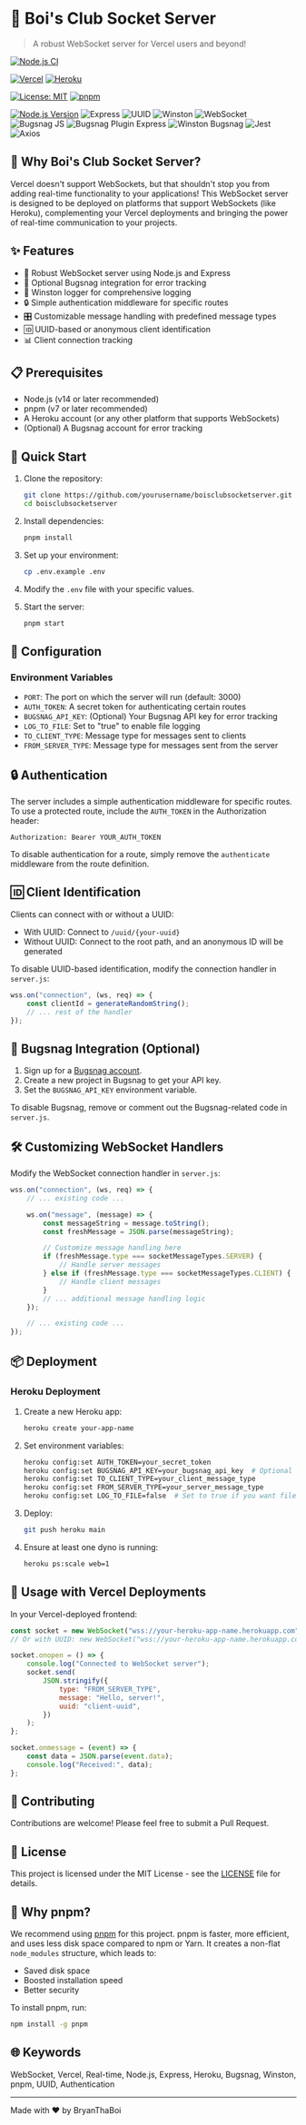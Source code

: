 # 🚀 Boi's Club Socket Server

> A robust WebSocket server for Vercel users and beyond!

[![Node.js CI](https://github.com/bryanthaboi/boisclubsocketserver/actions/workflows/node.js.yml/badge.svg)](https://github.com/bryanthaboi/boisclubsocketserver/actions/workflows/node.js.yml)

[![Vercel](https://img.shields.io/badge/vercel-%23000000.svg?style=flat&logo=vercel&logoColor=white)](https://vercel.com/)
[![Heroku](https://img.shields.io/badge/heroku-%23430098.svg?style=flat&logo=heroku&logoColor=white)](https://www.heroku.com/)

[![License: MIT](https://img.shields.io/badge/License-MIT-yellow.svg)](https://opensource.org/licenses/MIT)
[![pnpm](https://img.shields.io/badge/pnpm-%3E%3D7.0.0-orange.svg)](https://pnpm.io/)

[![Node.js Version](https://img.shields.io/badge/node-%3E%3D14.0.0-brightgreen.svg)](https://nodejs.org/)
![Express](https://img.shields.io/badge/express-%5E4.19.2-brightgreen)
![UUID](https://img.shields.io/badge/uuid-%5E10.0.0-brightgreen)
![Winston](https://img.shields.io/badge/winston-%5E3.13.1-brightgreen)
![WebSocket](https://img.shields.io/badge/ws-%5E8.18.0-brightgreen)
![Bugsnag JS](https://img.shields.io/badge/@bugsnag/js-%5E7.25.0-brightgreen)
![Bugsnag Plugin Express](https://img.shields.io/badge/@bugsnag/plugin--express-%5E7.25.0-brightgreen)
![Winston Bugsnag](https://img.shields.io/badge/winston--bugsnag-%5E3.0.2-brightgreen)
![Jest](https://img.shields.io/badge/jest-%5E29.7.0-brightgreen)
![Axios](https://img.shields.io/badge/axios-%5E1.7.2-brightgreen)

## 🌟 Why Boi's Club Socket Server?

Vercel doesn't support WebSockets, but that shouldn't stop you from adding real-time functionality to your applications! This WebSocket server is designed to be deployed on platforms that support WebSockets (like Heroku), complementing your Vercel deployments and bringing the power of real-time communication to your projects.

## ✨ Features

- 🔌 Robust WebSocket server using Node.js and Express
- 🐞 Optional Bugsnag integration for error tracking
- 📝 Winston logger for comprehensive logging
- 🔒 Simple authentication middleware for specific routes
- 🎛 Customizable message handling with predefined message types
- 🆔 UUID-based or anonymous client identification
- 📊 Client connection tracking

## 📋 Prerequisites

- Node.js (v14 or later recommended)
- pnpm (v7 or later recommended)
- A Heroku account (or any other platform that supports WebSockets)
- (Optional) A Bugsnag account for error tracking

## 🚀 Quick Start

1. Clone the repository:

   ```bash
   git clone https://github.com/yourusername/boisclubsocketserver.git
   cd boisclubsocketserver
   ```

2. Install dependencies:

   ```bash
   pnpm install
   ```

3. Set up your environment:

   ```bash
   cp .env.example .env
   ```

4. Modify the `.env` file with your specific values.

5. Start the server:
   ```bash
   pnpm start
   ```

## 🔧 Configuration

### Environment Variables

- `PORT`: The port on which the server will run (default: 3000)
- `AUTH_TOKEN`: A secret token for authenticating certain routes
- `BUGSNAG_API_KEY`: (Optional) Your Bugsnag API key for error tracking
- `LOG_TO_FILE`: Set to "true" to enable file logging
- `TO_CLIENT_TYPE`: Message type for messages sent to clients
- `FROM_SERVER_TYPE`: Message type for messages sent from the server

## 🔒 Authentication

The server includes a simple authentication middleware for specific routes. To use a protected route, include the `AUTH_TOKEN` in the Authorization header:

```
Authorization: Bearer YOUR_AUTH_TOKEN
```

To disable authentication for a route, simply remove the `authenticate` middleware from the route definition.

## 🆔 Client Identification

Clients can connect with or without a UUID:

- With UUID: Connect to `/uuid/{your-uuid}`
- Without UUID: Connect to the root path, and an anonymous ID will be generated

To disable UUID-based identification, modify the connection handler in `server.js`:

```javascript
wss.on("connection", (ws, req) => {
	const clientId = generateRandomString();
	// ... rest of the handler
});
```

## 🐞 Bugsnag Integration (Optional)

1. Sign up for a [Bugsnag account](https://www.bugsnag.com/).
2. Create a new project in Bugsnag to get your API key.
3. Set the `BUGSNAG_API_KEY` environment variable.

To disable Bugsnag, remove or comment out the Bugsnag-related code in `server.js`.

## 🛠 Customizing WebSocket Handlers

Modify the WebSocket connection handler in `server.js`:

```javascript
wss.on("connection", (ws, req) => {
	// ... existing code ...

	ws.on("message", (message) => {
		const messageString = message.toString();
		const freshMessage = JSON.parse(messageString);

		// Customize message handling here
		if (freshMessage.type === socketMessageTypes.SERVER) {
			// Handle server messages
		} else if (freshMessage.type === socketMessageTypes.CLIENT) {
			// Handle client messages
		}
		// ... additional message handling logic
	});

	// ... existing code ...
});
```

## 📦 Deployment

### Heroku Deployment

1. Create a new Heroku app:

   ```bash
   heroku create your-app-name
   ```

2. Set environment variables:

   ```bash
   heroku config:set AUTH_TOKEN=your_secret_token
   heroku config:set BUGSNAG_API_KEY=your_bugsnag_api_key  # Optional
   heroku config:set TO_CLIENT_TYPE=your_client_message_type
   heroku config:set FROM_SERVER_TYPE=your_server_message_type
   heroku config:set LOG_TO_FILE=false  # Set to true if you want file logging
   ```

3. Deploy:

   ```bash
   git push heroku main
   ```

4. Ensure at least one dyno is running:
   ```bash
   heroku ps:scale web=1
   ```

## 🔗 Usage with Vercel Deployments

In your Vercel-deployed frontend:

```javascript
const socket = new WebSocket("wss://your-heroku-app-name.herokuapp.com");
// Or with UUID: new WebSocket("wss://your-heroku-app-name.herokuapp.com/uuid/your-uuid");

socket.onopen = () => {
	console.log("Connected to WebSocket server");
	socket.send(
		JSON.stringify({
			type: "FROM_SERVER_TYPE",
			message: "Hello, server!",
			uuid: "client-uuid",
		})
	);
};

socket.onmessage = (event) => {
	const data = JSON.parse(event.data);
	console.log("Received:", data);
};
```

## 🤝 Contributing

Contributions are welcome! Please feel free to submit a Pull Request.

## 📄 License

This project is licensed under the MIT License - see the [LICENSE](https://opensource.org/licenses/MIT) file for details.

## 💖 Why pnpm?

We recommend using [pnpm](https://pnpm.io/) for this project. pnpm is faster, more efficient, and uses less disk space compared to npm or Yarn. It creates a non-flat `node_modules` structure, which leads to:

- Saved disk space
- Boosted installation speed
- Better security

To install pnpm, run:

```bash
npm install -g pnpm
```

## 🌐 Keywords

WebSocket, Vercel, Real-time, Node.js, Express, Heroku, Bugsnag, Winston, pnpm, UUID, Authentication

---

Made with ❤️ by BryanThaBoi
